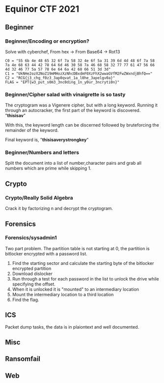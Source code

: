﻿# Equinor CTF 2021

## Beginner
### Beginner/Encoding or encryption?
Solve with cyberchef, From hex -> From Base64 -> Rot13
```
C0 = "55 6b 4e 48 65 32 6f 7a 58 32 4e 6f 5a 31 39 6d 4d 48 6f 7a 58 7a 4e 68 63 44 42 78 64 6d 46 30 58 7a 46 68 58 32 77 77 61 47 56 66 4d 32 46 77 5a 57 78 6e 64 6a 42 68 66 51 3d 3d"
C1 = "UkNHe2ozX2NoZ19mMHozXzNhcDBxdmF0XzFhX2wwaGVfM2FwZWxndjBhfQ=="
C2 = "RCG{j3_chg_f0z3_3ap0qvat_1a_l0he_3apelgv0a}"
FLAG = "EPT{w3_put_s0m3_3nc0ding_1n_y0ur_3ncryti0n}"
```

### Beginner/Cipher salad with vinaigrette is so tasty
The cryptogram was a Vigenere cipher, but with a long keyword.  Running it through an autocracker, the first part of the keyword is discovered.
"**thisisav**"

With this, the keyword length can be discerned followed by bruteforcing the remainder of the keyword.

Final keyword is, "**thisisaverystrongkey**"


### Beginner/Numbers and letters
Split the document into a list of number,character pairs and grab all numbers which are prime while skipping 1.


## Crypto
### Crypto/Really Solid Algebra
Crack it by factorizing n and decrypt the cryptogram.



## Forensics
### Forensics/sysadmin1
Two part problem.  The partition table is not starting at 0, the partition is bitlocker encrypted with a password list.

1. Find the starting sector and calculate the starting byte of the bitlocker encrypted partition
1. Download dislocker
1. Run through a test for each password in the list to unlock the drive while specifying the offset.
1. When it is unlocked it is "mounted" to an intermediary location
1. Mount the intermediary location to a third location
1. Find the flag.


## ICS
Packet dump tasks, the data is in plaiontext and well documented.

## Misc

## Ransomfail

## Web
